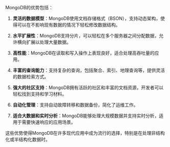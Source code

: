 MongoDB的优势包括：

1. **灵活的数据模型**：MongoDB使用文档存储格式（BSON），支持动态架构，使得可以在不影响现有数据的情况下轻松修改数据结构。

2. **水平扩展性**：MongoDB支持分片，可以轻松在多个服务器之间分配数据，允许横向扩展以处理大量数据。

3. **高性能**：MongoDB在读取和写入操作上表现良好，适合处理高吞吐量的应用。

4. **丰富的查询能力**：支持复杂的查询，包括聚合、索引、地理查询等，提供灵活的数据检索方式。

5. **强大的社区支持**：MongoDB拥有活跃的社区和丰富的文档资源，开发者可以轻松找到支持和学习材料。

6. **自动化管理**：支持自动故障转移和数据备份，简化了运维工作。

7. **适合大数据和实时分析**：MongoDB能够处理大规模数据并支持实时分析，适用于需要快速响应的应用场景。

这些优势使得MongoDB在许多现代应用中成为流行的选择，特别是在处理非结构化或半结构化数据时。